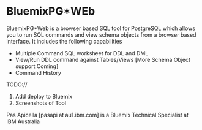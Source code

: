 <h1> BluemixPG*WEb </h1>

BluemixPG*Web is a browser based SQL tool for PostgreSQL which allows you to run SQL commands and view schema objects 
from a browser based interface. It includes the following capabilities

<ul>
  <li> Multiple Command SQL worksheet for DDL and DML </li>
  <li> View/Run DDL command against Tables/Views [More Schema Object support Coming] </li>
  <li> Command History </li>
</ul>


TODO://

1. Add deploy to Bluemix
2. Screenshots of Tool

Pas Apicella [pasapi at au1.ibm.com] is a Bluemix Technical Specialist at IBM Australia